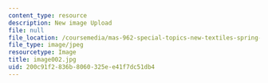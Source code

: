 ```yaml
---
content_type: resource
description: New image Upload
file: null
file_location: /coursemedia/mas-962-special-topics-new-textiles-spring-2010/200c91f2836b8060325ee41f7dc51db4_image002.jpg
file_type: image/jpeg
resourcetype: Image
title: image002.jpg
uid: 200c91f2-836b-8060-325e-e41f7dc51db4
---
```

